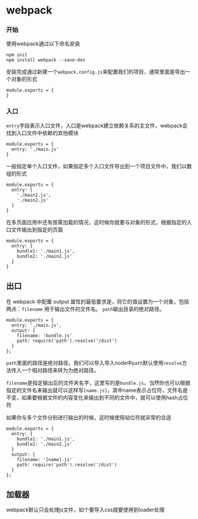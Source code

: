 # webpack
### 开始
使用webpack通过以下命名安装
```
npm init
npm install webpack --save-dev 
```
安装完成通过新建一个`webpack.config.js`来配置我们的项目，通常里面是导出一个对象的形式
```
module.exports = {
}
```
### 入口
`entry`字段表示入口文件，入口是webpack建立依赖关系的主文件，webpack会找到入口文件中依赖的其他模块
```
module.exports = {
  entry: './main.js'
}
```
一般指定单个入口文件，如果指定多个入口文件导出到一个项目文件中，我们以数组的形式
```
module.exports = {
  entry: [
    './main1.js',
    './main2.js'
  ]
}
```
在多页面应用中还有按需加载的情况，这时候你就要与对象的形式，根据指定的入口文件输出到指定的页面
```
module.exports = {
  entry: {
    bundle1: './main1.js',
    bundle2: './main2.js'
  }
}
```
## 出口
在 webpack 中配置 output 属性的最低要求是，将它的值设置为一个对象，包括两点：`filename` 用于输出文件的文件名。 `path`输出目录的绝对路径。
```
module.exports = {
  entry: './main.js',
  output: {
    filename: 'bundle.js'
    path: require('path').resolve('/dist')
  }
};
```
`path`里面的路径是绝对路径，我们可以导入导入node中`path`默认使用`resolve`方法传入一个相对路径来转为为绝对路径。

`filename`是指定输出后的文件夹名字，这里写的是`bundle.js`，当然你也可以根据指定的文件名来输出就可以这样写`[name.js]`，其中name表示占位符，文件名是不变，如果要根据文件的内容变化来输出到不同的文件中，就可以使用hash占位符


如果你与多个文件分别进行输出的时候，这时候使用站位符就非常的合适
```
module.exports = {
  entry: {
    bundle1: './main1.js',
    bundle2: './main2.js'
  }
  output: {
    filename: '[name].js'
    path: require('path').resolve('/dist')
  }
};
```
## 加载器
webpack默认只会处理js文件，如个要导入css就要使用到loader处理
